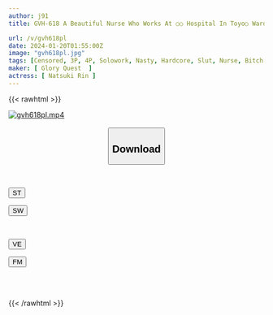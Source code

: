 ```yaml
---
author: j91
title: GVH-618 A Beautiful Nurse Who Works At ○○ Hospital In Toyo○ Ward. A Nurse Who Is Actually A Meat Urinal For Doctors. Rin Natsuki Rin

url: /v/gvh618pl
date: 2024-01-20T01:55:00Z
image: "gvh618pl.jpg"
tags: [Censored, 3P, 4P, Solowork, Nasty, Hardcore, Slut, Nurse, Bitch	]
maker: [ Glory Quest  ]
actress: [ Natsuki Rin ]
---
```



{{< rawhtml >}}

<div class="video" data-videoid="oxlr9elwB7fJ1Ap">
    <a href="javascript:;">
        <img src="/v/gvh618pl/gvh618pl.jpg" width="WIDTH" height="HEIGHT" alt="gvh618pl.mp4" loading="lazy">
    </a>
</div>

<script type="text/javascript" src="https://j91.asia/asset/on-demand-st.js"></script>

<br>
  <link rel="stylesheet" href="https://j91.asia/asset/bs5.css">
  
  <center>
  <button class="btn btn-primary" type="button" data-bs-toggle="collapse" data-bs-target=".multi-collapse" aria-expanded="false" aria-controls="multiCollapseExample1 multiCollapseExample2"><h2>Download</h2></button></center>
</p>
<div class="row">
  <div class="col">
    <div class="collapse multi-collapse" id="multiCollapseExample1">
      <div class="card card-body">
	      	      <br>
<div class="buttons">  
<p><a href="https://streamtape.to/v/oxlr9elwB7fJ1Ap" target="_blank"><button class="btn-hover color-3"><i class="fa fa-download"></i> ST</button></a></p>
<p><a href="https://flaswish.com/7ch2eawbe828" target="_blank"><button class="btn-hover color-2"><i class="fa fa-download"></i> SW</button></a></p></div>
    </div>
  </div>
</div>
  <div class="col">
    <div class="collapse multi-collapse" id="multiCollapseExample2">
      <div class="card card-body">
	      <br>
<div class="buttons">
<p><a href="javascript:;" target="_blank"><button class="btn-hover color-9"><i class="fa fa-download"></i> VE</button></a></p>
<p><a href="javascript:;" target="_blank"><button class="btn-hover color-8"><i class="fa fa-download"></i> FM</button></a></p></div>
<br><br>
      </div>
    </div>
  </div>
</div>

{{< /rawhtml >}}